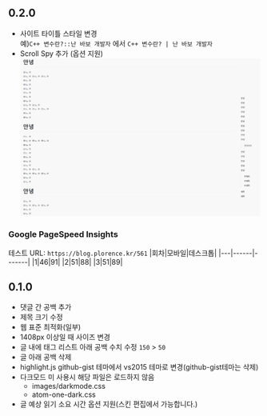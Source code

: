## 0.2.0
- 사이트 타이틀 스타일 변경  
예)`C++ 변수란?::난 바보 개발자` 에서 `C++ 변수란? | 난 바보 개발자`
- Scroll Spy 추가 (옵션 지원)
![](./gif1.gif)  

### Google PageSpeed Insights
테스트 URL: `https://blog.plorence.kr/561`
|회차|모바일|데스크톱|
|---|------|-------|
|1|46|91|
|2|51|88|
|3|51|89|

## 0.1.0
- 댓글 간 공백 추가
- 제목 크기 수정
- 웹 표준 최적화(일부)
- 1408px 이상일 때 사이즈 변경
- 글 내에 태그 리스트 아래 공백 수치 수정 `150` > `50`
- 글 아래 공백 삭제
- highlight.js github-gist 테마에서 vs2015 테마로 변경(github-gist테마는 삭제)
- 다크모드 미 사용시 해당 파일은 로드하지 않음
    + images/darkmode.css
    + atom-one-dark.css
- 글 예상 읽기 소요 시간 옵션 지원(스킨 편집에서 가능합니다.)